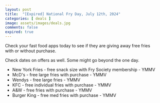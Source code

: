 ```yaml
---
layout: post
title:  "[Expired] National Fry Day, July 12th, 2024"
categories: [ deals ]
image: assets/images/deals.jpg
comments: false
expired: true
---
```


Check your fast food apps today to see if they are giving away free fries with or without purchase.

Check dates on offers as well.  Some might go beyond the one day.

- New York Fries - free snack size with Fry Society membership - YMMV
- McD's - free large fries with purchase - YMMV
- Wendys - free large fries - YMMV
- KFC - free individual fries with purchase - YMMV
- A&W - free fries with purchase - YMMV
- Burger King - free med fries with purchase - YMMV

